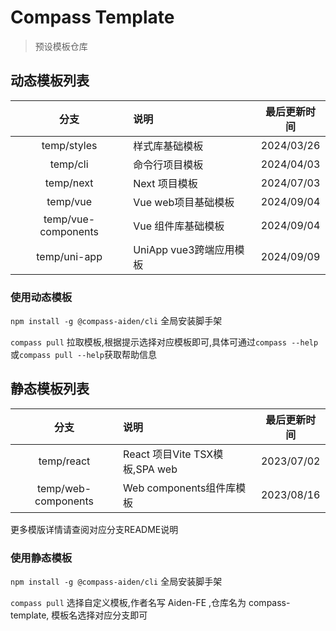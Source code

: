 # Compass Template
> 预设模板仓库

## 动态模板列表

|        分支         | 说明                                                 | 最后更新时间 |
| :-----------------: | :--------------------------------------------------- | :----------: |
|     temp/styles     | 样式库基础模板                                       |  2024/03/26  |
|      temp/cli       | 命令行项目模板                                       |  2024/04/03  |
|      temp/next      | Next 项目模板                                        |  2024/07/03  |
|      temp/vue       | Vue web项目基础模板                                  |  2024/09/04  |
| temp/vue-components | Vue 组件库基础模板                                   |  2024/09/04  |
|    temp/uni-app     | UniApp vue3跨端应用模板                              |  2024/09/09  |

### 使用动态模板

`npm install -g @compass-aiden/cli` 全局安装脚手架

`compass pull` 拉取模板,根据提示选择对应模板即可,具体可通过`compass --help`或`compass pull --help`获取帮助信息

## 静态模板列表

|        分支         | 说明                           | 最后更新时间 |
| :-----------------: | :----------------------------- | :----------: |
|     temp/react      | React 项目Vite TSX模板,SPA web |  2023/07/02  |
| temp/web-components | Web components组件库模板       |  2023/08/16  |

更多模版详情请查阅对应分支README说明

### 使用静态模板

`npm install -g @compass-aiden/cli` 全局安装脚手架

`compass pull` 选择自定义模板,作者名写 Aiden-FE ,仓库名为 compass-template, 模板名选择对应分支即可

